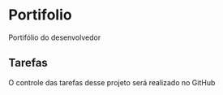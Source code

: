 # Portifolio
Portifólio  do desenvolvedor

## Tarefas
O controle das tarefas desse projeto será realizado no GitHub
